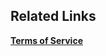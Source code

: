## Related Links ##

**[Terms of Service](https://github.com/poanetwork/metamask-extension/wiki/Terms-of-Service)**
